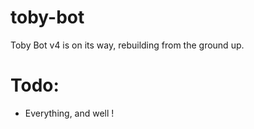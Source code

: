 # toby-bot
Toby Bot v4 is on its way, rebuilding from the ground up.

# Todo:
- Everything, and well !